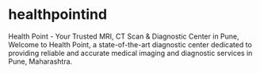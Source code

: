 # healthpointind
Health Point - Your Trusted MRI, CT Scan &amp; Diagnostic Center in Pune, Welcome to Health Point, a state-of-the-art diagnostic center dedicated to providing reliable and accurate medical imaging and diagnostic services in Pune, Maharashtra.
